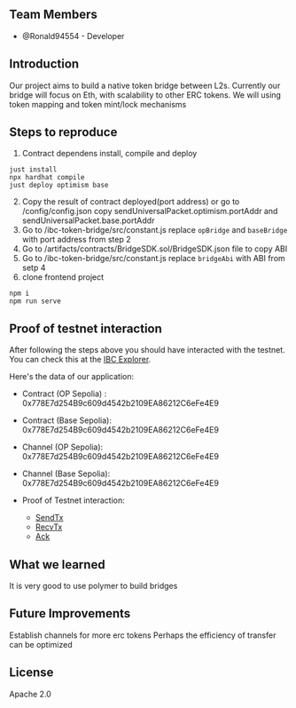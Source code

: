 
## Team Members

- @Ronald94554 - Developer


## Introduction

Our project aims to build a native token bridge between L2s. Currently our bridge will focus on Eth, with scalability to other ERC tokens. We will using token mapping and token mint/lock mechanisms


## Steps to reproduce
1. Contract dependens install, compile and deploy
```
just install
npx hardhat compile
just deploy optimism base
```
2. Copy the result of contract deployed(port address) or go to /config/config.json copy sendUniversalPacket.optimism.portAddr and sendUniversalPacket.base.portAddr
3. Go to /ibc-token-bridge/src/constant.js replace `opBridge` and `baseBridge` with port address from step 2
4. Go to /artifacts/contracts/BridgeSDK.sol/BridgeSDK.json file to copy ABI
5. Go to /ibc-token-bridge/src/constant.js replace `bridgeAbi` with ABI from setp 4
6. clone frontend project
```
npm i
npm run serve
```

## Proof of testnet interaction

After following the steps above you should have interacted with the testnet. You can check this at the [IBC Explorer](https://explorer.ethdenver.testnet.polymer.zone/).

Here's the data of our application:

- Contract (OP Sepolia) : 0x778E7d254B9c609d4542b2109EA86212C6eFe4E9
- Contract (Base Sepolia): 0x778E7d254B9c609d4542b2109EA86212C6eFe4E9
- Channel (OP Sepolia): 0x778E7d254B9c609d4542b2109EA86212C6eFe4E9
- Channel (Base Sepolia): 0x778E7d254B9c609d4542b2109EA86212C6eFe4E9

- Proof of Testnet interaction:
    - [SendTx](https://optimism-sepolia.blockscout.com/tx/0xe74f6c0ff193b224d8d8d1f9613d4af34e0f0c8de8e175984704bcdadfcb37f2)
    - [RecvTx](https://base-sepolia.blockscout.com/tx/0x0fe292fc4cabd7f37badaf8500c3779a4fcae581e13554e468d3d4d6f54e00de)
    - [Ack](https://base-sepolia.blockscout.com/tx/0x0fe292fc4cabd7f37badaf8500c3779a4fcae581e13554e468d3d4d6f54e00de)

## What we learned

It is very good to use polymer to build bridges

## Future Improvements
Establish channels for more erc tokens
Perhaps the efficiency of transfer can be optimized


## License
Apache 2.0